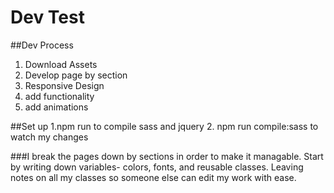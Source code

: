 # Dev Test

##Dev Process
1. Download Assets
2. Develop page by section
3. Responsive Design
4. add functionality
5. add animations

##Set up
1.npm run to compile sass and jquery
2. npm run compile:sass to watch my changes

###I break the pages down by sections in order to make it managable. 
Start by writing down variables- colors, fonts, and reusable classes.
Leaving notes on all my classes so someone else can edit my work with ease.
